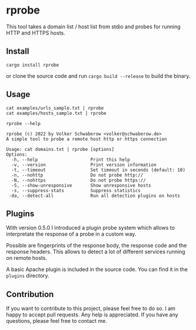 # rprobe

This tool takes a domain list / host list from stdio and probes for running HTTP and HTTPS hosts.

## Install

````
cargo install rprobe
````
or clone the source code and run `cargo build --release` to build the binary.

## Usage

````
cat examples/urls_sample.txt | rprobe
cat examples/hosts_sample.txt | rprobe
````

````
rprobe --help

rprobe (c) 2022 by Volker Schwaberow <volker@schwaberow.de>
A simple tool to probe a remote host http or https connection

Usage: cat domains.txt | rprobe [options]
Options:
  -h, --help                    Print this help
  -v, --version                 Print version information
  -t, --timeout                 Set timeout in seconds (default: 10)
  -n, --nohttp                  Do not probe http://
  -N, --nohttps                 Do not probe https://
  -S, --show-unresponsive       Show unresponsive hosts
  -s, --suppress-stats          Suppress statistics
 -da, --detect-all              Run all detection plugins on hosts

````

## Plugins

With version 0.5.0 I introduced a plugin probe system which allows to interpretate the response of a probe in a custom way.

Possible are fingerprints of the response body, the response code and the response headers. This allows to detect a lot of different services running on remote hosts. 

A basic Apache plugin is included in the source code. You can find it in the `plugins` directory.

## Contribution 

If you want to contribute to this project, please feel free to do so. I am happy to accept pull requests. Any help is appreciated. If you have any questions, please feel free to contact me.
